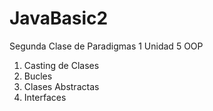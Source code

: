 # JavaBasic2

Segunda Clase de Paradigmas 1 Unidad 5 OOP

1. Casting de Clases
2. Bucles
3. Clases Abstractas
4. Interfaces
